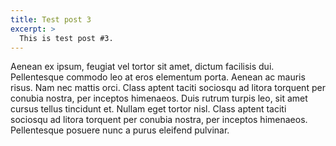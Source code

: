 ```yaml
---
title: Test post 3
excerpt: >
  This is test post #3.
---
```

Aenean ex ipsum, feugiat vel tortor sit amet, dictum facilisis dui.
Pellentesque commodo leo at eros elementum porta.
Aenean ac mauris risus.
Nam nec mattis orci.
Class aptent taciti sociosqu ad litora torquent per conubia nostra, per
inceptos himenaeos.
Duis rutrum turpis leo, sit amet cursus tellus tincidunt et.
Nullam eget tortor nisl.
Class aptent taciti sociosqu ad litora torquent per conubia nostra, per
inceptos himenaeos.
Pellentesque posuere nunc a purus eleifend pulvinar.
